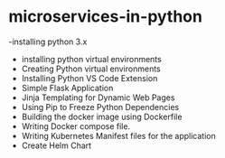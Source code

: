 # microservices-in-python
-installing python  3.x
- installing python virtual environments
- Creating Python virtual environments
- Installing Python VS Code Extension
- Simple Flask Application
- Jinja Templating for Dynamic Web Pages
- Using Pip to Freeze Python   Dependencies
- Building the docker image using Dockerfile
- Writing Docker compose file.
- Writing Kubernetes Manifest files for the application
- Create Helm Chart